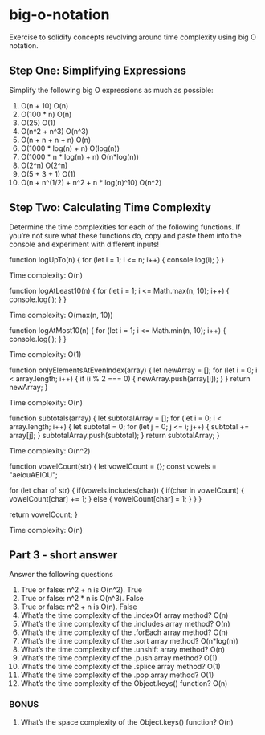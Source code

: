 # big-o-notation
Exercise to solidify concepts revolving around time complexity using big O notation.

## **Step One: Simplifying Expressions**

Simplify the following big O expressions as much as possible:

1. O(n + 10)
O(n)
2. O(100 * n)
O(n)
3. O(25)
O(1)
4. O(n^2 + n^3)
O(n^3)
5. O(n + n + n + n)
O(n)
6. O(1000 * log(n) + n)
O(log(n))
7. O(1000 * n * log(n) + n)
O(n*log(n))
8. O(2^n)
O(2^n)
9. O(5 + 3 + 1)
O(1)
10. O(n + n^(1/2) + n^2 + n * log(n)^10)
O(n^2)

## **Step Two: Calculating Time Complexity**

Determine the time complexities for each of the following functions. If you’re not sure what these functions do, copy and paste them into the console and experiment with different inputs!

function logUpTo(n) {
  for (let i = 1; i <= n; i++) {
    console.log(i);
  }
}

Time complexity: O(n)

function logAtLeast10(n) {
  for (let i = 1; i <= Math.max(n, 10); i++) {
    console.log(i);
  }
}

Time complexity: O(max(n, 10))

function logAtMost10(n) {
  for (let i = 1; i <= Math.min(n, 10); i++) {
    console.log(i);
  }
}

Time complexity: O(1)

function onlyElementsAtEvenIndex(array) {
  let newArray = [];
  for (let i = 0; i < array.length; i++) {
    if (i % 2 === 0) {
      newArray.push(array[i]);
    }
  }
  return newArray;
}

Time complexity: O(n)

function subtotals(array) {
  let subtotalArray = [];
  for (let i = 0; i < array.length; i++) {
    let subtotal = 0;
    for (let j = 0; j <= i; j++) {
      subtotal += array[j];
    }
    subtotalArray.push(subtotal);
  }
  return subtotalArray;
}

Time complexity: O(n^2)


function vowelCount(str) {
  let vowelCount = {};
  const vowels = "aeiouAEIOU";

  for (let char of str) {
    if(vowels.includes(char)) {
      if(char in vowelCount) {
        vowelCount[char] += 1;
      } else {
        vowelCount[char] = 1;
      }
    }
  }

  return vowelCount;
}

Time complexity: O(n)


## **Part 3 - short answer**

Answer the following questions

1. True or false: n^2 + n is O(n^2).
True
2. True or false: n^2 * n is O(n^3).
False
3. True or false: n^2 + n is O(n).
False
4. What’s the time complexity of the .indexOf array method?
O(n)
5. What’s the time complexity of the .includes array method?
O(n)
6. What’s the time complexity of the .forEach array method?
O(n)
7. What’s the time complexity of the .sort array method?
O(n*log(n))
8. What’s the time complexity of the .unshift array method?
O(n)
9. What’s the time complexity of the .push array method?
O(1)
10. What’s the time complexity of the .splice array method?
O(1)
11. What’s the time complexity of the .pop array method?
O(1)
12. What’s the time complexity of the Object.keys() function?
O(n)

### **BONUS**

1. What’s the space complexity of the Object.keys() function?
O(n)